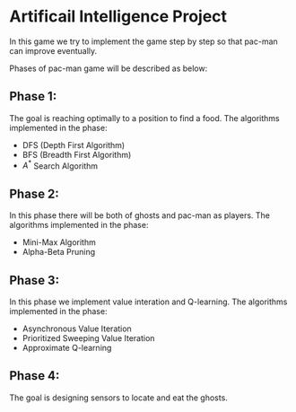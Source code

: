 # Artificail Intelligence Project
In this game we try to implement the game step by step so that pac-man can improve eventually.

Phases of pac-man game will be described as below:
## Phase 1: 
The goal is reaching optimally to a position to find a food. The algorithms implemented in the phase:
* DFS (Depth First Algorithm)
* BFS (Breadth First Algorithm)
* ${A^*}$ Search Algorithm

## Phase 2:
In this phase there will be both of ghosts and pac-man as players. The algorithms implemented in the phase:
* Mini-Max Algorithm
* Alpha-Beta Pruning

## Phase 3:
In this phase we implement value interation and Q-learning. The algorithms implemented in the phase:
*  Asynchronous Value Iteration
*  Prioritized Sweeping Value Iteration
*  Approximate Q-learning

## Phase 4: 
The goal is designing sensors to locate and eat the ghosts.
